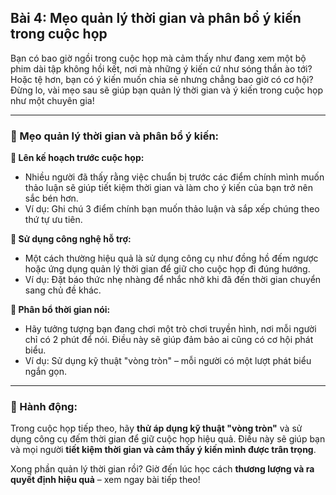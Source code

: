 ## Bài 4: Mẹo quản lý thời gian và phân bổ ý kiến trong cuộc họp

Bạn có bao giờ ngồi trong cuộc họp mà cảm thấy như đang xem một bộ phim dài tập không hồi kết, nơi mà những ý kiến cứ như sóng thần ào tới? Hoặc tệ hơn, bạn có ý kiến muốn chia sẻ nhưng chẳng bao giờ có cơ hội? Đừng lo, vài mẹo sau sẽ giúp bạn quản lý thời gian và ý kiến trong cuộc họp như một chuyên gia!

---

### 📌 Mẹo quản lý thời gian và phân bổ ý kiến:

**🔹 Lên kế hoạch trước cuộc họp:**
- Nhiều người đã thấy rằng việc chuẩn bị trước các điểm chính mình muốn thảo luận sẽ giúp tiết kiệm thời gian và làm cho ý kiến của bạn trở nên sắc bén hơn.
- Ví dụ: Ghi chú 3 điểm chính bạn muốn thảo luận và sắp xếp chúng theo thứ tự ưu tiên.

**🔹 Sử dụng công nghệ hỗ trợ:**
- Một cách thường hiệu quả là sử dụng công cụ như đồng hồ đếm ngược hoặc ứng dụng quản lý thời gian để giữ cho cuộc họp đi đúng hướng.
- Ví dụ: Đặt báo thức nhẹ nhàng để nhắc nhở khi đã đến thời gian chuyển sang chủ đề khác.

**🔹 Phân bổ thời gian nói:**
- Hãy tưởng tượng bạn đang chơi một trò chơi truyền hình, nơi mỗi người chỉ có 2 phút để nói. Điều này sẽ giúp đảm bảo ai cũng có cơ hội phát biểu.
- Ví dụ: Sử dụng kỹ thuật "vòng tròn" – mỗi người có một lượt phát biểu ngắn gọn.

---

### 🚀 Hành động:

Trong cuộc họp tiếp theo, hãy **thử áp dụng kỹ thuật "vòng tròn"** và sử dụng công cụ đếm thời gian để giữ cuộc họp hiệu quả. Điều này sẽ giúp bạn và mọi người **tiết kiệm thời gian và cảm thấy ý kiến mình được trân trọng**.

Xong phần quản lý thời gian rồi? Giờ đến lúc học cách **thương lượng và ra quyết định hiệu quả** – xem ngay bài tiếp theo!
